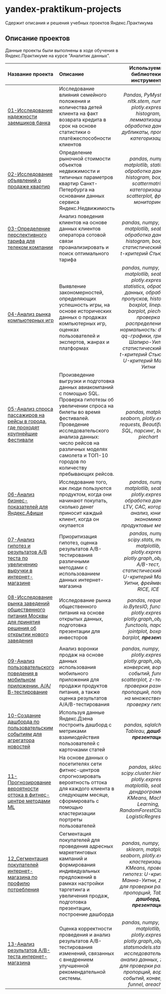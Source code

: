 # yandex-praktikum-projects
Сдержит описания и решения учебных проектов Яндекс.Практикума

## Описание проектов
Данные проекты были выполнены в ходе обучения в Яндекс.Практикуме на курсе "Аналитик данных".

|Название проекта|Описание|Используемые библиотеки и инструменты|
|:---------------------|:-----------------------------------------------------------|:-------------------------:|
|[01-Исследование надежности заемщиков банка](https://github.com/Irrichie/yandex-praktikum-projects/tree/main/01-Banking-borrowers'-risk-research)|Исследование влияния  семейного положения и количества детей клиента на факт возврата кредита в срок на основе статистики о платёжеспособности клиентов|*Pandas, PyMystem3, nltk.stem, numpy, plotly.express, histogram, лемматизация, обработка данных, дубликаты, пропуски, категоризация*
|[02-Исследование объявлений о продаже квартир](https://github.com/Irrichie/yandex-praktikum-projects/tree/main/02-Real-estate-market-research)|Определение рыночной стоимости объектов недвижимости  и типичных параметров квартир Санкт-Петербурга на основании данных сервиса Яндекс.Недвижимость|*pandas, numpy, matplotlib, statistics, обработка данных, histogram, boxplot, scattermatrix, категоризация, scatterplot,  фрод-мониторинг*
|[03-Определение перспективного тарифа для телеком компании](https://github.com/Irrichie/yandex-praktikum-projects/tree/main/03-Telecom-prospecttive-tariff-research)|Анализ поведения клиентов на основе данных клиентов оператора сотовой связи проанализировать и поиск оптимального тарифа|*pandas, numpy, scipy, matplotlib, seaborn, обработка данных, histogram, boxplot, статистический тест, t-критерий Стьюдента*
|[04-Анализ рынка компьютерных игр](https://github.com/Irrichie/yandex-praktikum-projects/blob/main/04-Video-games-market-analysis)|Выявление закономерностей, определяющих успешность игры, на основе исторических данных о продажах компьютерных игр, оценках пользователей и экспертов, жанрах и платформах|*pandas, numpy, scipy, matplotlib, seaborn, plotly.express, statistics, обработка данных, обработка пропусков, histogram, boxplot, lineplot, barplot, piechart, проверка распределения на нормальность: distplot, qq-графики, rритерий Шапиро-Уилка, статистический тест, t-критерий Стьюдента, U-критерий Манна-Уитни*
|[05-Анализ спроса пассажиров на рейсы в города, где проходят крупнейшие фестивали](https://github.com/Irrichie/yandex-praktikum-projects/blob/main/05-Airline-analytics)|Произведение выгрузки и подготовка данных авиакомпаний с помощью SQL. Проверка гипотезы об увеличении спроса на билеты во время фестивалей. Проведение исследовательского анализа данных: число рейсов на различных моделях самолета и ТОП-10 городов по количеству пребывающих рейсов.|*pandas, matplotlib, seaborn, plotly.express, requests, BeautifulSoup, SQL, парсинг, barplot, piechart*
|[06-Анализ бизнес-показателей для Яндекс.Афиши](https://github.com/Irrichie/yandex-praktikum-projects/tree/main/06-Business%20metrics%20analysis)|Исследование того, как люди пользуются продуктом, когда они начинают покупать, сколько денег приносит каждый клиент, когда он окупается|*pandas, numpy, matplotlib, seaborn, plotly.express, обработка данных, LTV, CAC, когортный анализ, юнит-экономика, продуктовые метрики*
|[07-Анализ гипотез и результатов А/В теста по увеличению выручки в интернет-магазине](https://github.com/Irrichie/yandex-praktikum-projects/tree/main/07-A-B-test-results-analysis)|Приоритизация гипотез, оценка результатов A/B-тестирования различными методами с использованием данных интернет-магазина|*pandas, numpy, scipy.stats, math, matplotlib, plotly.express, plotly.graph_objects, A/B-тест, статистический тест: U-критерий Манна-Уитни, фреймворки: RICE, ICE*
|[08-Исследование рынка заведений общественного питания Москвы для принятия решения об открытии нового заведения](https://github.com/Irrichie/yandex-praktikum-projects/tree/main/08-Moscow-сatering-services-research)|Исследование рынка общественного питания на основе открытых данных, подготовка презентации для инвесторов|*pandas, requests, io.BytesIO, functools, plotly.express, plotly.graph_objects, functools, парсинг, jointplot, boxplot, barplot,* ***презентация***
|[09-Анализ пользовательского поведения в мобильном приложении. А/А/В-тестирование](https://github.com/Irrichie/yandex-praktikum-projects/tree/main/09-Sales-funnel-and-AAB-test)|Анализ воронки продаж на основе данных использования мобильного приложения для продажи продуктов питания, а также оценка результатов A/A/B-тестирования|*pandas, numpy, scipy, plotly.express, plotly.graph_objects, конверсия, воронка событий, funnel, scatterplot, z-тест для проверки разности пропорций, поправка на множественную проверку гипотез*
|[10-Создание дашборда по пользовательским событиям для агрегатора новостей](https://github.com/Irrichie/yandex-praktikum-projects/tree/main/10-News-aggregator-websites-dashboard)|Используя данные Яндекс.Дзена построить дашборд с метриками взаимодействия пользователей с карточками статей|*pandas, sqlalchemy, Tableau,* ***дашборд, презентация***
|[11-Прогнозирование вероятности оттока в фитнес-центре методами ML](https://github.com/Irrichie/yandex-praktikum-projects/tree/main/11-Churn-probability-prediction-for-fitness-center)|На основе данных о посетителях сети фитнес-центров спрогнозировать вероятность оттока для каждого клиента в следующем месяце, сформировать с помощью кластеризации портреты пользователей|*pandas, sklearn, scipy.cluster.hierarchy, plotly.express, matplotlib, seaborn, дендрограмма, KMeans, Machine Learning, RandomForestClassifier, LogisticRegression*
|[12_Сегментация покупателей интернет-магазина по профилю потребления](https://github.com/Irrichie/yandex-praktikum-projects/tree/main/12-E-commerce-cluster-analysis)|Сегментация покупателей для проведения адресных маркетинговых кампаний и формирования индивидуальных предложений в рамках настройки таргетинга и увеличения продаж, подготовка презентации, построение дашборда |*pandas, numpy, scipy, sklearn, matplotlib, seaborn, plotly.express, кластеризация, KMeans, проверка гипотез: U-критерий Манна-Уитни, z-тест для проверки разности пропорций, Tableau,* ***дашборд, презентация***
|[13-Анализ результатов А/В-теста интернет-магазина](https://github.com/Irrichie/yandex-praktikum-projects/tree/main/13-E-commerce-A-B-test)|Оценка корректности проведения и анализ результатов A/B-тестирования изменений, связанных с внедрением улучшенной рекомендательной системы.|*pandas, numpy, scipy, matplotlib, plotly.express, plotly.graph_objects, statsmodels.stats, re, исследовательский анализ данных, z-тест для проверки разности пропорций, воронка событий, конверсия, funnel, areachart*
